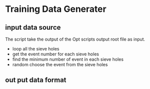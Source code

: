 # Training Data Generater

## input data source 
The script take the output of the Opt scripts output root file as input.


- loop all the sieve holes 
- get the event number for each sieve holes 
- find the minimum number of event in each sieve holes
- random choose the event from the sieve holes

## out put data format
